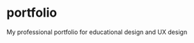 # portfolio
My professional portfolio for educational design and UX design
<script type="text/javascript">
window.addEventListener('load', function(){
window.location.href('https://timothy-scholl.github.io/portfolio/home.html');
})
</script>
